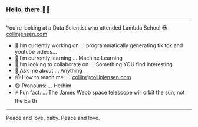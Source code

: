 ### Hello, there.👋🙂
---
You're looking at a Data Scientist who attended Lambda School.😎
[collinjensen.com](http://collinjensen.com)


- 🔭 I’m currently working on ... programmatically generating tik tok and youtube videos...
- 🌱 I’m currently learning ... Machine Learning
- 👯 I’m looking to collaborate on ... Something YOU find interesting
- 💬 Ask me about ... Anything
- 📫 How to reach me: ... collin@collinjensen.com
- 😄 Pronouns: ... He/him
- ⚡ Fun fact: ... The James Webb space telescope will orbit the sun, not the Earth

---
Peace and love, baby. Peace and love.
